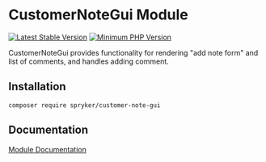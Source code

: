 # CustomerNoteGui Module
[![Latest Stable Version](https://poser.pugx.org/spryker/customer-note-gui/v/stable.svg)](https://packagist.org/packages/spryker/customer-note-gui)
[![Minimum PHP Version](https://img.shields.io/badge/php-%3E%3D%207.3-8892BF.svg)](https://php.net/)

CustomerNoteGui provides functionality for rendering "add note form" and list of comments, and handles adding comment.

## Installation

```
composer require spryker/customer-note-gui
```

## Documentation

[Module Documentation](https://academy.spryker.com/developing_with_spryker/module_guide/modules.html)
